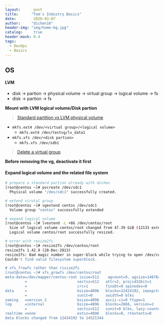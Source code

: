 ```yaml
---
layout:      post
title:      "Tom's Industry Basics"
date:        2020-03-07
author:     "dichen16"
header-img: "img/home-bg.jpg"
catalog:     true
header-mask: 0.4
tags:
  - DevOps
  - Basics
---
```


## OS

#### LVM

- disk -> partion -> physical volume -> virtual group -> logical volume -> fs
- disk -> partion -> fs

**Mount with LVM logical volume/Disk partion**

> [Standard partition vs LVM physical volume](https://unix.stackexchange.com/questions/292327/create-partition-standard-partition-vs-lvm-physical-volume-in-centos-installat)

- `mkfs.ext4 /dev/<virtual group>/<logical volume>`
    - `mkfs.ext4 /dev/testvg/lv_data1`
- `mkfs.xfs /dev/<disk partion>`
    - `mkfs.xfs /dev/sdb1`

> [Delete a virtual group](https://www.thegeekdiary.com/centos-rhel-how-to-delete-a-volume-group-in-lvm/)

**Before removing the vg, deactivate it first**

#### Expand logical volume and the related file system

```bash
# prepare a standard partion already with dichen
[root@centos ~]# pvcreate /dev/sdc1
  Physical volume "/dev/sdc1" successfully created.

# extend virutal group
[root@centos ~]# vgextend centos /dev/sdc1
  Volume group "centos" successfully extended

# expand logical volume
[root@centos ~]# lvextend -L +8G /dev/centos/root
  Size of logical volume centos/root changed from 47.39 GiB (12133 extents) to 55.39 GiB (14181 extents).
  Logical volume centos/root successfully resized.

# error with resize2fs
[root@centos ~]# resize2fs /dev/centos/root
resize2fs 1.42.9 (28-Dec-2013)
resize2fs: Bad magic number in super-block while trying to open /dev/centos/root
Couldn't find valid filesystem superblock.

# xfs_frowfs rather than risize2fs
[root@centos ~]# xfs_growfs /dev/centos/root
meta-data=/dev/mapper/centos-root isize=512    agcount=9, agsize=1467648 blks
         =                       sectsz=512   attr=2, projid32bit=1
         =                       crc=1        finobt=0 spinodes=0
data     =                       bsize=4096   blocks=12424192, imaxpct=25
         =                       sunit=0      swidth=0 blks
naming   =version 2              bsize=4096   ascii-ci=0 ftype=1
log      =internal               bsize=4096   blocks=2866, version=2
         =                       sectsz=512   sunit=0 blks, lazy-count=1
realtime =none                   extsz=4096   blocks=0, rtextents=0
data blocks changed from 12424192 to 14521344
```
